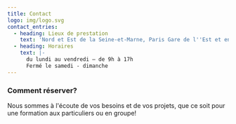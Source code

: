 ```yaml
---
title: Contact
logo: img/logo.svg
contact_entries:
  - heading: Lieux de prestation
    text: 'Nord et Est de la Seine-et-Marne, Paris Gare de l''Est et environs'
  - heading: Horaires
    text: |-
      du lundi au vendredi – de 9h à 17h 
      Fermé le samedi - dimanche
---
```

<h3 class="f4 b lh-title mb2">Comment réserver?</h3>

Nous sommes à l'écoute de vos besoins et de vos projets, que ce soit pour une formation aux particuliers ou en groupe!